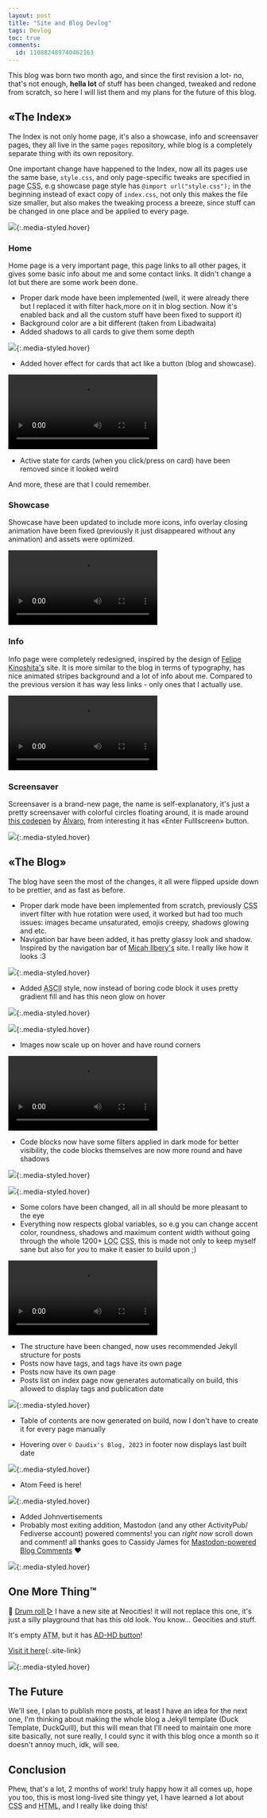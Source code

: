 ```yaml
---
layout: post
title: "Site and Blog Devlog"
tags: Devlog
toc: true
comments:
  id: 110882489740462163
---
```


<script>
  function playAudio(url) {
    new Audio(url).play();
  }
</script>

This blog was born two month ago, and since the first revision a lot- no, that's not enough, **hella lot** of stuff has been changed, tweaked and redone from scratch, so here I will list them and my plans for the future of this blog.

## «The Index»

The Index is not only home page, it's also a showcase, info and screensaver pages, they all live in the same `pages` repository, while blog is a completely separate thing with its own repository.

One important change have happened to the Index, now all its pages use the same base, `style.css`, and only page-specific tweaks are specified in page <abbr title="Cascading Style Sheets">CSS</abbr>, e.g showcase page style has `@import url("style.css");` in the beginning instead of exact copy of `index.css`, not only this makes the file size smaller, but also makes the tweaking process a breeze, since stuff can be changed in one place and be applied to every page.

![](../assets/posts/2023-08-13/pasted-image-20230813115925.png){:.media-styled.hover}

### Home

Home page is a very important page, this page links to all other pages, it gives some basic info about me and some contact links. It didn't change a lot but there are some work been done.

- Proper dark mode have been implemented (well, it were already there but I replaced it with filter hack,more on it in blog section. Now it's enabled back and all the custom stuff have been fixed to support it)
- Background color are a bit different (taken from Libadwaita)
- Added shadows to all cards to give them some depth

![](../assets/posts/2023-08-13/pasted-image-20230813120014.png){:.media-styled.hover}

- Added hover effect for cards that act like a button (blog and showcase).

<video class="media-styled" controls src="../assets/posts/2023-08-13/запись-экрана-от-2023-08-13-12-00-41.webm"></video>

- Active state for cards (when you click/press on card) have been removed since it looked weird

And more, these are that I could remember.

### Showcase

Showcase have been updated to include more icons, info overlay closing animation have been fixed (previously it just disappeared without any animation) and assets were optimized.

<video class="media-styled" controls src="../assets/posts/2023-08-13/запись-экрана-от-2023-08-13-12-04-04.webm"></video>

### Info

Info page were completely redesigned, inspired by the design of [Felipe  
Kinoshita's](https://felipekinoshita.com) site. It is more similar to the blog in terms of typography, has nice animated stripes background and a lot of info about me. Compared to the previous version it has way less links - only ones that I actually use.

<video class="media-styled" controls src="../assets/posts/2023-08-13/запись-экрана-от-2023-08-13-12-12-30.webm"></video>

### Screensaver

Screensaver is a brand-new page, the name is self-explanatory, it's just a pretty screensaver with colorful circles floating around, it is made around [this codepen](https://codepen.io/alvarotrigo/pen/qBMMyxz) by [Álvaro](https://codepen.io/alvarotrigo), from interesting it has «Enter Fulllscreen» button.

![](../assets/posts/2023-08-13/pasted-image-20230813121518.png){:.media-styled.hover}

## «The Blog»

The blog have seen the most of the changes, it all were flipped upside down to be prettier, and as fast as before.

- Proper dark mode have been implemented from scratch, previously <abbr title="Cascading Style Sheets">CSS</abbr> invert filter with hue rotation were used, it worked but had too much issues: images became unsaturated, emojis creepy, shadows glowing and etc.
- Navigation bar have been added, it has pretty glassy look and shadow. Inspired by the navigation bar of [Micah Ilbery's](https://micahilbery.com) site. I really like how it looks :3

![](../assets/posts/2023-08-13/pasted-image-20230813121727.png){:.media-styled.hover}

- Added <abbr title="American Standard Code for Information Interchange">ASCII</abbr> style, now instead of boring code block it uses pretty gradient fill and has this neon glow on hover

![](../assets/posts/2023-08-13/pasted-image-20230813121756.png){:.media-styled.hover}

![](../assets/posts/2023-08-13/pasted-image-20230813121750.png){:.media-styled.hover}

- Images now scale up on hover and have round corners

<video class="media-styled" controls src="../assets/posts/2023-08-13/запись-экрана-от-2023-08-13-12-24-13.webm"></video>

- Code blocks now have some filters applied in dark mode for better visibility, the code blocks themselves are now more round and have shadows

![](../assets/posts/2023-08-13/снимок-экрана-от-2023-08-13-12-26-07.png){:.media-styled.hover}

![](../assets/posts/2023-08-13/снимок-экрана-от-2023-08-13-12-26-18.png){:.media-styled.hover}

- Some colors have been changed, all in all should be more pleasant to the eye
- Everything now respects global variables, so e.g you can change accent color, roundness, shadows and maximum content width without going through the whole 1200+ <abbr title="Lines Of Code">LOC</abbr> <abbr title="Cascading Style Sheets">CSS</abbr>, this is made not only to keep myself sane but also for _you_ to make it easier to build upon ;)

<video class="media-styled" class="media-styled" controls src="../assets/posts/2023-08-13/запись-экрана-от-2023-08-11-01-50-55.webm"></video>

- The structure have been changed, now uses recommended Jekyll structure for posts
- Posts now have tags, and tags have its own page
- Posts now have its own page
- Posts list on index page now generates automatically on build, this allowed to display tags and publication date

![](../assets/posts/2023-08-13/pasted-image-20230813122050.png){:.media-styled.hover}

- Table of contents are now generated on build, now I don't have to create it for every page manually

- Hovering over `© Daudix's Blog, 2023` in footer now displays last built date

![](../assets/posts/2023-08-13/pasted-image-20230813122106.png){:.media-styled.hover}

- Atom Feed is here!

![](../assets/posts/2023-08-13/pasted-image-20230813122201.png){:.media-styled.hover}

- Added Johnvertisements
- Probably most exiting addition, Mastodon (and any other ActivityPub/​Fediverse account) powered comments! you can _right now_ scroll down and comment! all thanks goes to Cassidy James for [Mastodon-powered Blog Comments](https://cassidyjames.com/blog/fediverse-blog-comments-mastodon) ❤️

![](../assets/posts/2023-08-13/pasted-image-20230813122238.png){:.media-styled.hover}

## One More Thing™

🥁 [Drum roll ▻](<javascript:onclick=playAudio('../assets/posts/2023-08-13/drum-roll-gaming-sound-effect-hd.mp3');>) I have a new site at Neocities! it will not replace this one, it's just a silly playground that has this old look. You know... Geocities and stuff.

It's empty <abbr title="At The Moment">ATM</abbr>, but it has [AD-HD button](https://mstdn.social/@Daudix/110872543493210479)!

[Visit it here](https://daudix.neocities.org){:.site-link}

![](../assets/posts/2023-08-13/pasted-image-20230813122311.png){:.media-styled.hover}

## The Future

We'll see, I plan to publish more posts, at least I have an idea for the next one, I'm thinking about making the whole blog a Jekyll template (Duck Template, DuckQuill), but this will mean that I'll need to maintain one more site basically, not sure really, I could sync it with this blog once a month so it doesn't annoy much, idk, will see.

## Conclusion

Phew, that's a lot, 2 months of work! truly happy how it all comes up, hope you too, this is most long-lived site thingy yet, I have learned a lot about <abbr title="Cascading Style Sheets">CSS</abbr> and <abbr title="HyperText Markup Language">HTML</abbr>, and I really like doing this!

